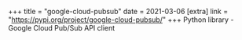 +++
title = "google-cloud-pubsub"
date = 2021-03-06
[extra]
link = "https://pypi.org/project/google-cloud-pubsub/"
+++
Python library - Google Cloud Pub/Sub API client

